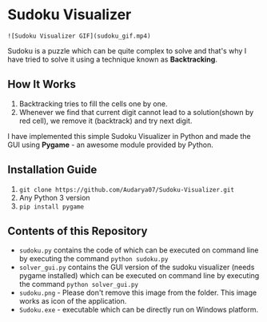 # Sudoku Visualizer

```
![Sudoku Visualizer GIF](sudoku_gif.mp4)
```

Sudoku is a puzzle which can be quite complex to solve and that's why I have tried to solve it using a technique known as **Backtracking**.  

## How It Works
1. Backtracking tries to fill the cells one by one. 
2. Whenever we find that current digit cannot lead to a solution(shown by red cell), we remove it (backtrack) and try next digit.

I have implemented this simple Sudoku Visualizer in Python and made the GUI using **Pygame** - an awesome module provided by Python.

## Installation Guide
1. `git clone https://github.com/Audarya07/Sudoku-Visualizer.git`
2. Any Python 3 version
3. `pip install pygame`

## Contents of this Repository

* `sudoku.py` contains the code of which can be executed on command line by executing the command `python sudoku.py`
* `solver_gui.py` contains the GUI version of the sudoku visualizer (needs pygame installed) which can be executed on command line by executing the command `python solver_gui.py`
* `sudoku.png` - Please don't remove this image from the folder. This image works as icon of the application.
* `Sudoku.exe` - executable which can be directly run on Windows platform. 


